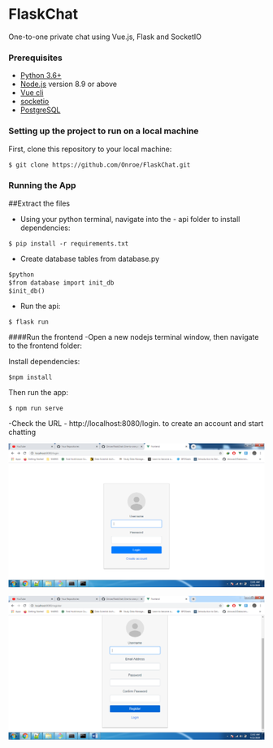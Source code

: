 # FlaskChat
One-to-one private chat using Vue.js, Flask and SocketIO


###  Prerequisites
- [Python 3.6+](https://www.python.org/)
- [Node.js](https://nodejs.org/) version 8.9 or above
- [Vue cli](https://cli.vuejs.org/guide/installation.html)
- [socketio](https://socket.io/)
- [PostgreSQL](https://www.postgresql.org/)


### Setting up the project to run on a local machine
First, clone this repository to your local machine:

```sh
$ git clone https://github.com/Onroe/FlaskChat.git
```

### Running the App

##Extract the files 

- Using your python terminal, navigate into the - api folder to install dependencies:

```
$ pip install -r requirements.txt
```
- Create database tables from database.py

```
$python
$from database import init_db
$init_db()
```
- Run the api:
```
$ flask run
```

####Run the frontend
-Open a new nodejs terminal window, then navigate to the frontend folder:

Install dependencies:
```
$npm install

```

Then run the app:

```
$ npm run serve
```
-Check the URL  - http://localhost:8080/login. to create an account and start chatting

![Screenshot](login.png)

![Screenshot](signup.png)



